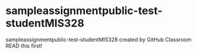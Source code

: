 # sampleassignmentpublic-test-studentMIS328
sampleassignmentpublic-test-studentMIS328 created by GitHub Classroom
READ this first!
